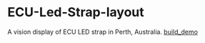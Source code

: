 # ECU-Led-Strap-layout
A vision display of ECU LED strap in Perth, Australia. 
[build_demo](https://youtu.be/ObbckzDAxzA?si=IhOiL0rPL-1se7Iq)
